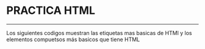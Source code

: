 # PRACTICA HTML
-----------------------------------------------------------------------------------------------------------------------------
Los siguientes codigos muestran las etiquetas mas basicas de HTMl y los elementos compuetsos más basicos que tiene HTML
